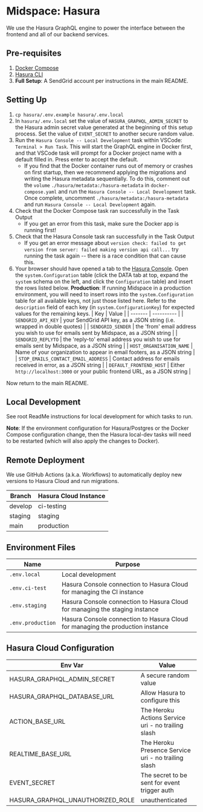 # Midspace: Hasura

We use the Hasura GraphQL engine to power the interface between the frontend
and all of our backend services.

## Pre-requisites

1. [Docker Compose](https://docs.docker.com/compose/)
1. [Hasura CLI](https://hasura.io/docs/latest/graphql/core/hasura-cli/install-hasura-cli.html#install-hasura-cli)
1. **Full Setup**: A SendGrid account per instructions in the main README.

## Setting Up

1. `cp hasura/.env.example hasura/.env.local`
1. In `hasura/.env.local` set the value of `HASURA_GRAPHQL_ADMIN_SECRET` to the Hasura admin secret value generated at the beginning of this setup process. Set the value of `EVENT_SECRET` to another secure random value.
1. Run the `Hasura Console -- Local Development` task within VSCode:
   `Terminal > Run Task`. This will start the GraphQL engine in Docker first, and that VSCode task will prompt for a Docker project name with a default filled in. Press enter to accept the default.
   - If you find that the Docker container runs out of memory or crashes on first startup, then we recommend applying the migrations and writing the Hasura metadata sequentially. To do this, comment out the `volume` `./hasura/metadata:/hasura-metadata` in `docker-compose.yaml` and run the `Hasura Console -- Local Development` task. Once complete, uncomment `./hasura/metadata:/hasura-metadata` and run `Hasura Console -- Local Development` again.
1. Check that the Docker Compose task ran successfully in the Task Output
   - If you get an error from this task, make sure the Docker app is running first!
1. Check that the Hasura Console task ran successfully in the Task Output
    - If you get an error message about `version check: failed to get
      version from server: failed making version api call...` try running
      the task again -- there is a race condition that can cause this.
1. Your browser should have opened a tab to the [Hasura Console](http://localhost:9695/console/). Open the `system.Configuration` table (click the DATA tab at top, expand the `system` schema on the left, and click the `Configuration` table) and insert the rows listed below. **Production**: If running Midspace in a production environment, you will need to insert rows into the `system.Configuration` table for all available keys, not just those listed here. Refer to the `description` field of each key (in `system.ConfigurationKey`) for expected values for the remaining keys.
   | Key | Value |
   | ------- | ---------- |
   | `SENDGRID_API_KEY` | your SendGrid API key, as a JSON string (i.e. wrapped in double quotes) |
   | `SENDGRID_SENDER` | the 'from' email address you wish to use for emails sent by Midspace, as a JSON string |
   | `SENDGRID_REPLYTO` | the 'reply-to' email address you wish to use for emails sent by Midspace, as a JSON string |
   | `HOST_ORGANISATION_NAME` | Name of your organization to appear in email footers, as a JSON string |
   | `STOP_EMAILS_CONTACT_EMAIL_ADDRESS` | Contact address for emails received in error, as a JSON string |
   | `DEFAULT_FRONTEND_HOST` | Either `http://localhost:3000` or your public frontend URL, as a JSON string |

Now return to the main README.

## Local Development

See root ReadMe instructions for local development for which tasks to run.

**Note**: If the environment configuration for Hasura/Postgres or the Docker
Compose configuration change, then the Hasura local-dev tasks will need to
be restarted (which will also apply the changes to Docker).

## Remote Deployment

We use GitHub Actions (a.k.a. Workflows) to automatically deploy new versions
to Hasura Cloud and run migrations.

| Branch  | Hasura Cloud Instance |
| ------- | --------------------- |
| develop | ci-testing            |
| staging | staging               |
| main    | production            |

## Environment Files

| Name              | Purpose                                                                        |
| ----------------- | ------------------------------------------------------------------------------ |
| `.env.local`      | Local development                                                              |
| `.env.ci-test`    | Hasura Console connection to Hasura Cloud for managing the CI instance         |
| `.env.staging`    | Hasura Console connection to Hasura Cloud for managing the staging instance    |
| `.env.production` | Hasura Console connection to Hasura Cloud for managing the production instance |

## Hasura Cloud Configuration

| Env Var                          | Value                                               |
| -------------------------------- | --------------------------------------------------- |
| HASURA_GRAPHQL_ADMIN_SECRET      | A secure random value                               |
| HASURA_GRAPHQL_DATABASE_URL      | Allow Hasura to configure this                      |
| ACTION_BASE_URL                  | The Heroku Actions Service uri - no trailing slash  |
| REALTIME_BASE_URL                | The Heroku Presence Service uri - no trailing slash |
| EVENT_SECRET                     | The secret to be sent for event trigger auth        |
| HASURA_GRAPHQL_UNAUTHORIZED_ROLE | unauthenticated                                     |
